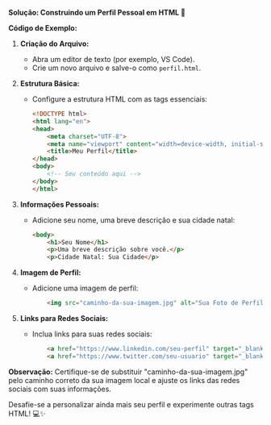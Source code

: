 **Solução: Construindo um Perfil Pessoal em HTML 🚀**

**Código de Exemplo:**

1. **Criação do Arquivo:**
   - Abra um editor de texto (por exemplo, VS Code).
   - Crie um novo arquivo e salve-o como `perfil.html`.

2. **Estrutura Básica:**
   - Configure a estrutura HTML com as tags essenciais:
     ```html
     <!DOCTYPE html>
     <html lang="en">
     <head>
         <meta charset="UTF-8">
         <meta name="viewport" content="width=device-width, initial-scale=1.0">
         <title>Meu Perfil</title>
     </head>
     <body>
         <!-- Seu conteúdo aqui -->
     </body>
     </html>
     ```

3. **Informações Pessoais:**
   - Adicione seu nome, uma breve descrição e sua cidade natal:
     ```html
     <body>
         <h1>Seu Nome</h1>
         <p>Uma breve descrição sobre você.</p>
         <p>Cidade Natal: Sua Cidade</p>
     ```

4. **Imagem de Perfil:**
   - Adicione uma imagem de perfil:
     ```html
         <img src="caminho-da-sua-imagem.jpg" alt="Sua Foto de Perfil">
     ```

5. **Links para Redes Sociais:**
   - Inclua links para suas redes sociais:
     ```html
         <a href="https://www.linkedin.com/seu-perfil" target="_blank">LinkedIn</a>
         <a href="https://www.twitter.com/seu-usuario" target="_blank">Twitter</a>
     ```

**Observação:**
Certifique-se de substituir "caminho-da-sua-imagem.jpg" pelo caminho correto da sua imagem local e ajuste os links das redes sociais com suas informações.

Desafie-se a personalizar ainda mais seu perfil e experimente outras tags HTML! 💻✨
